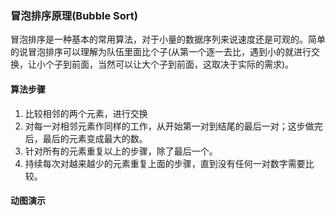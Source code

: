### 冒泡排序原理(Bubble Sort)
冒泡排序是一种基本的常用算法，对于小量的数据序列来说速度还是可观的。简单的说冒泡排序可以理解为队伍里面比个子(从第一个逐一去比，遇到小的就进行交换，让小个子到前面，当然可以让大个子到前面，这取决于实际的需求)。

#### 算法步骤
1. 比较相邻的两个元素，进行交换
2. 对每一对相邻元素作同样的工作，从开始第一对到结尾的最后一对；这步做完后，最后的元素变成最大的数。
3. 针对所有的元素重复以上的步骤，除了最后一个。
4. 持续每次对越来越少的元素重复上面的步骤，直到没有任何一对数字需要比较。

#### 动图演示